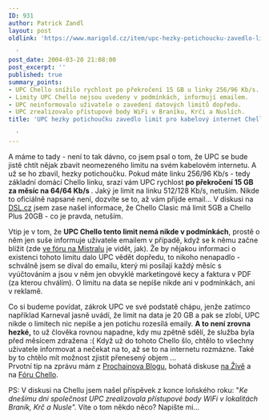 ```yaml
---
ID: 931
author: Patrick Zandl
layout: post
oldlink: 'https://www.marigold.cz/item/upc-hezky-potichoucku-zavedlo-limit-pro-kabelovy-internet-chello

  '
post_date: 2004-03-20 21:08:00
post_excerpt: ''
published: true
summary_points:
- UPC Chello snížilo rychlost po překročení 15 GB u linky 256/96 Kb/s.
- Limity UPC Chello nejsou uvedeny v podmínkách, informují emailem.
- UPC neinformovalo uživatele o zavedení datových limitů dopředu.
- UPC zrealizovalo přístupové body WiFi v Braníku, Krči a Nuslích.
title: 'UPC hezky potichoučku zavedlo limit pro kabelový internet Chello

  '
---
```


<p>
A máme to tady - není to tak dávno, co jsem psal o tom, že UPC se bude jistě chtít nějak zbavit neomezeného limitu na svém kabelovém internetu. A už se ho zbavil, hezky potichoučku. Pokud máte linku 256/96 Kb/s - tedy základní domácí Chello linku, srazí vám UPC rychlost <STRONG>po překročení 15 GB za měsíc na 64/64 Kb/s </STRONG>. Jaký je limit na linku 512/128 Kb/s, netuším. Nikde to oficiálně napsané není, dozvíte se to, až vám přijde email... V diskusi na <A href="http://www.dsl.cz/index.php?akce=2&amp;vlakno=14443&amp;i=1079814879" target=_blank>DSL.cz</A> jsem zase našel informace, že Chello Clasic má limit 5GB a Chello Plus 20GB - co je pravda, netuším. </p>

<p>
Vtip je v tom, že <STRONG>UPC Chello tento limit nemá nikde v podmínkách</STRONG>, prostě o něm jen suše informuje uživatele emailem v případě, když se k němu začne blížit (zde <A href="http://portal2.dkm.cz/phorum/read.php?f=2&amp;i=1172457&amp;t=1172457" target=_blank>ve fóru na Mistralu</A> je vidět, jak). Že by nějakou informaci o existenci tohoto limitu dalo UPC vědět dopředu, to nikoho nenapadlo - schválně jsem se díval do emailu, který mi posílají každý měsíc s vyúčtováním a jsou v něm jen obvyklé marketingové kecy a faktura v PDF (za kterou chválím). O limitu na data se nepíše nikde ani v podmínkách, ani v reklamě. </p>

<p>
Co si budeme povídat, zákrok UPC ve své podstatě chápu, jenže zatímco například Karneval jasně uvádí, že limit na data je 20 GB a pak se zlobí, UPC nikde o limitech nic nepíše a jen potichu rozesílá emaily. <STRONG>A to není zrovna hezké,</STRONG> to už člověka rovnou napadne, kdy mu zpětně sdělí, že služba byla před měsícem zdražena :( Když už do tohoto Chello šlo, chtělo to všechny uživatele informovat a nečekat na to, až se to na internetu rozmázne. Také by to chtělo mít možnost zjistit přenesený objem ...<BR>Prvotní tip na zprávu mám z <A href="http://blog.cernosice.cz/2004-03.html#1079798212" target=_blank>Prochainova Blogu</A>, bohatá diskuse <A href="http://www.zive.cz/Forum/SubChild.asp?Qst=137428&amp;Main=71" target=_blank>na Živě</A> a na <A href="http://portal2.dkm.cz/phorum/search.php?f=2&amp;search=limit&amp;match=1&amp;date=30&amp;fldbody=1" target=_blank>Fóru Chello</A>.</p>

<p>
PS: V diskusi na Chellu jsem našel příspěvek z konce loňského roku: "<EM>Ke dnešímu dni společnost UPC zrealizovala přístupové body WiFi v lokalitách Braník, Krč a Nusle".</EM> Víte o tom někdo něco? Napište mi...</p>